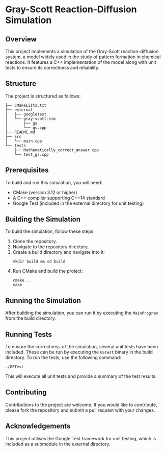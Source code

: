 # Gray-Scott Reaction-Diffusion Simulation

## Overview
This project implements a simulation of the Gray-Scott reaction-diffusion system, a model widely used in the study of pattern formation in chemical reactions. It features a C++ implementation of the model along with unit tests to ensure its correctness and reliability.

## Structure
The project is structured as follows:
```
├── CMakeLists.txt
├── external
│   ├── googletest
│   └── gray-scott-sim
│       ├── gs
│       └── gs.cpp
├── README.md
├── src
│   └── main.cpp
└── tests
    ├── Mathematically_correct_answer.cpp
    └── test_gs.cpp
```

## Prerequisites
To build and run this simulation, you will need:
- CMake (version 3.12 or higher)
- A C++ compiler supporting C++14 standard
- Google Test (included in the external directory for unit testing)

## Building the Simulation
To build the simulation, follow these steps:

1. Clone the repository.
2. Navigate to the repository directory.
3. Create a build directory and navigate into it:
   ```
   mkdir build && cd build
   ```
4. Run CMake and build the project:
   ```
   cmake ..
   make
   ```

## Running the Simulation
After building the simulation, you can run it by executing the `MainProgram` from the build directory.

## Running Tests
To ensure the correctness of the simulation, several unit tests have been included. These can be run by executing the `GSTest` binary in the build directory. To run the tests, use the following command:
   ```
   ./GSTest
   ```
This will execute all unit tests and provide a summary of the test results.

## Contributing
Contributions to the project are welcome. If you would like to contribute, please fork the repository and submit a pull request with your changes.

## Acknowledgements
This project utilises the Google Test framework for unit testing, which is included as a submodule in the external directory.
